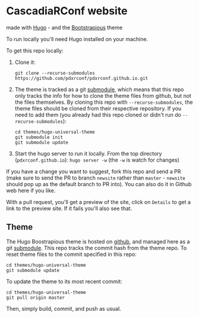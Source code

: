 # CascadiaRConf website

made with [Hugo](https://gohugo.io/) - and the [Bootstrapious](https://bootstrapious.com/free-templates) theme 

To run locally you'll need Hugo installed on your machine.

To get this repo locally: 

1. Clone it: 
    ```
    git clone --recurse-submodules https://github.com/pdxrconf/pdxrconf.github.io.git
    ```  
2. The theme is tracked as a git [submodule](https://git-scm.com/book/en/v2/Git-Tools-Submodules), which means that this repo only tracks the info for how to clone the theme files from github, but not the files themselves. By cloning this repo with `--recurse-submodules`, the theme files should be cloned from their respective repository. If you need to add them (you already had this repo cloned or didn't run do `--recurse-submodules`): 
    ```
    cd themes/hugo-universal-theme
    git submodule init
    git submodule update
    ```
3. Start the hugo server to run it locally. From the top directory (`pdxrconf.github.io`): `hugo server -w` (the `-w` is watch for changes)

If you have a change you want to suggest, fork this repo and send a PR (make sure to send the PR to branch `newsite` rather than `master` - `newsite` should pop up as the default branch to PR into). You can also do it in Github web here if you like. 

With a pull request, you'll get a preview of the site, click on `Details` to get a link to the preview site. If it fails you'll also see that.

## Theme

The Hugo Boostrapious theme is hosted on [github](https://github.com/devcows/hugo-universal-theme), and managed here as a git [submodule](https://git-scm.com/book/en/v2/Git-Tools-Submodules). This repo tracks the commit hash from the theme repo. To reset theme files to the commit specified in this repo: 

```
cd themes/hugo-universal-theme
git submodule update
```

To update the theme to its most recent commit: 

```
cd themes/hugo-universal-theme
git pull origin master
```

Then, simply build, commit, and push as usual. 